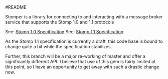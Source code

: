 #README

Stomper is a library for connecting to and interacting with a message broker
service that supports the Stomp 1.0 and 1.1 protocols

See: [Stomp 1.0 Specification](http://stomp.github.com/stomp-specification-1-0.html)
See: [Stomp 1.1 Specification](http://stomp.github.com/stomp-specification-1-1.html)


As the Stomp 1.1 specification is currently a draft, this code base is bound
to change quite a bit while the specification stabilizes.

Further, this branch will be a major re-working of master and offer a significantly
different API.  I believe that use of this gem is fairly limited at this point,
so I have an opportunity to get away with such a drastic change now.
